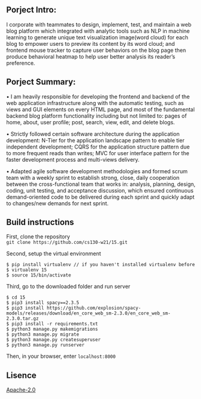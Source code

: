 ## Porject Intro:
I corporate with teammates to design, implement, test, and maintain a web blog platform which integrated with analytic tools such as NLP in machine learning to generate unique text visualization image(word cloud) for each blog to empower users to preview its content by its word cloud; and frontend mouse tracker to capture user behaviors on the blog page then produce behavioral heatmap to help user better analysis its reader’s preference. 


## Porject Summary:
• I am heavily responsible for developing the frontend and backend of the web application infrastructure along with the automatic testing, such as views and GUI elements on every HTML page, and most of the fundamental backend blog platform functionality including but not limited to: pages of home, about, user profile; post, search, view, edit, and delete blogs.

• Strictly followed certain software architecture during the application development: N-Tier for the application landscape pattern to enable tier independent development; CQRS for the application structure pattern due to more frequent reads than writes; MVC for user interface pattern for the faster development process and multi-views delivery.

• Adapted agile software development methodologies and formed scrum team with a weekly sprint to establish strong, close, daily cooperation between the cross-functional team that works in: analysis, planning, design, coding, unit testing, and acceptance discussion, which ensured continuous demand-oriented code to be delivered during each sprint and quickly adapt to changes/new demands for next sprint.


## Build instructions

First, clone the repository  
  `git clone https://github.com/cs130-w21/15.git`  
  
Second, setup the virtual environment
 ```
 $ pip install virtualenv // if you haven't installed virtualenv before
 $ virtualenv 15 
 $ source 15/bin/activate
 ```
Third, go to the downloaded folder and run server
 ```
 $ cd 15 
 $ pip3 install spacy==2.3.5    
 $ pip3 install https://github.com/explosion/spacy-models/releases/download/en_core_web_sm-2.3.0/en_core_web_sm-2.3.0.tar.gz
 $ pip3 install -r requirements.txt
 $ python3 manage.py makemigrations
 $ python3 manage.py migrate
 $ python3 manage.py createsuperuser  
 $ python3 manage.py runserver 
 ```
Then, in your browser, enter `localhost:8000`  

 ## Lisence
[Apache-2.0](https://github.com/cs130-w21/15/blob/master/LICENSE)

 
